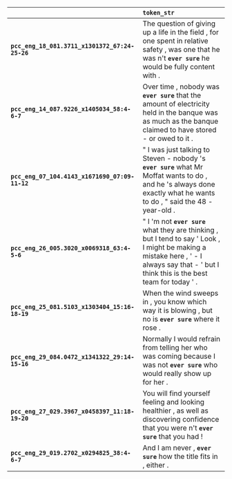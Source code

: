 |                                                | `token_str`                                                                                                                                                                                   |
|:-----------------------------------------------|:----------------------------------------------------------------------------------------------------------------------------------------------------------------------------------------------|
| **`pcc_eng_18_081.3711_x1301372_67:24-25-26`** | The question of giving up a life in the field , for one spent in relative safety , was one that he was n't __``ever sure``__ he would be fully content with .                                 |
| **`pcc_eng_14_087.9226_x1405034_58:4-6-7`**    | Over time , nobody was __``ever sure``__ that the amount of electricity held in the banque was as much as the banque claimed to have stored - or owed to it .                                 |
| **`pcc_eng_07_104.4143_x1671690_07:09-11-12`** | " I was just talking to Steven - nobody 's __``ever sure``__ what Mr Moffat wants to do , and he 's always done exactly what he wants to do , " said the 48 - year-old .                      |
| **`pcc_eng_26_005.3020_x0069318_63:4-5-6`**    | " I 'm not __``ever sure``__ what they are thinking , but I tend to say ' Look , I might be making a mistake here , ' - I always say that - ' but I think this is the best team for today ' . |
| **`pcc_eng_25_081.5103_x1303404_15:16-18-19`** | When the wind sweeps in , you know which way it is blowing , but no is __``ever sure``__ where it rose .                                                                                      |
| **`pcc_eng_29_084.0472_x1341322_29:14-15-16`** | Normally I would refrain from telling her who was coming because I was not __``ever sure``__ who would really show up for her .                                                               |
| **`pcc_eng_27_029.3967_x0458397_11:18-19-20`** | You will find yourself feeling and looking healthier , as well as discovering confidence that you were n't __``ever sure``__ that you had !                                                   |
| **`pcc_eng_29_019.2702_x0294825_38:4-6-7`**    | And I am never , __``ever sure``__ how the title fits in , either .                                                                                                                           |